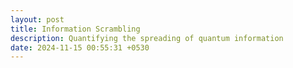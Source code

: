 ```yaml
---
layout: post
title: Information Scrambling
description: Quantifying the spreading of quantum information
date: 2024-11-15 00:55:31 +0530
---
```


<style>
.justified-text {
  font-family: 'EB Garamond', serif;
  text-align: justify;
}
</style>



<div class="justified-text">


<!-- <p>Interactions in quantum systems can spread initially localized quantum information into the exponentially many degrees of freedom of the entire system. Central to understanding quantum scrambling is the concept of out-of-time-order correlators (OTOC). </p>

<p>Out-of-time-ordered correlators (OTOCs) allow us to measure the growth of operators. Consider two local operators, $W$ and $V$, in a one-dimensional spin chain. The idea is to study  the spread of $W(t) = e^{iHt} W e^{-iHt}$ using another operator $V$, which is a simple spin operator located at some distance $l$ from $W$. This can be done by looking at the expectation value of the squared commutator:
\begin{equation}\label{eq.otoc.definition}
	C(l,t) = \frac{1}{2}\left \langle [W(t),V]^\dagger [W(t),V]\right\rangle
\end{equation}
Initially, this value will be zero for well-separated operators, but it will become significantly different from zero once $W(t)$ has spread to the location of $V$. In the special case where $W$ and $V$ are Hermitian and unitary, the squared commutator can be written as $C(l,t) = 1 -  \text{Re}[\langle W(t) VW(t) V\rangle]$ with $F(t) = \langle W(t) V W(t) V\rangle$ showing explictly the out-of-time ordering nature of the operators.</p>


<p>Another quantitative measure of quantum scrambling --- Krylov complexity. Krylov complexity (K-complexity) is a measure of the delocalization of a local initial operator evolving under Heisenberg evolution with respect to the Hamiltonian. </p>


<p>In an isolated system, the evolution of any operator $\mathcal{O}_o$ under a time-independent Hamiltonian $H$ is described by the Heisenberg equation of motion,
\begin{equation}
\mathcal{O}(t) = e^{itH}\mathcal{O}_0 e^{-itH} = e^{i\mathcal{L}_ct} O_0 = \sum_{n=0}^\infty \frac{(it)^n}{n!}\mathcal{L}^n_c \mathcal{O}_0,
\end{equation}
where $\mathcal{L}_c$ is Hermitian Liouvillian superoperator given by $\mathcal{L}_c = [H,\,\bullet\, ]$. The operator $\mathcal{O}(t)$ can be expressed as a span of the nested commutators with the initial operator due to the repeated action of the Liouvillian. One constructs an orthonormal basis $\{|O_n)\}_{n=0}^{K-1}$ from this nested span of commutators, by choosing a certain scalar product $(\cdot|\cdot)$ on operator space. This orthogonal basis is known as the <i>Krylov basis</i> and is achieved with the Lanczos algorithm --- a three term recursive version of the Gram-Schmidt orthogonalization method.</p>

<p>Once, the orthonormal basis is established, we can write the expansion of the operator $\mathcal{O}(t)$ as
\begin{equation}
\mathcal{O}(t) = \sum_{n = 0}^{K-1} i^n \phi_n(t) |O_n)
\end{equation}
The amplitudes $\phi_n(t)$ evolve according to the recursion relation $\partial_t\phi_n(t) = b_{n-1}\phi_{n-1}(t) - b_n\phi_{n+1}(t)$ with the initial conditions $\phi_n(0)=\delta_{n,0}$. The Lanczos coefficients $b_n$ can be thought of as hopping amplitudes for the initial operator $\mathcal{O}_0$ localized at the initial site to explore the <i>Krylov chain</i>. The increase in support of operator away from the origin in Krylov chain reflects the growth of complexity as higher Krylov basis vectors are generated. To quantify this, one defines the average position of the operator in Krylov chain --- called the Krylov complexity as 
\begin{equation}
C(t) = (\mathcal{O}(t)|\mathcal{K}|\mathcal{O}(t)) = \sum_{n=0}^{K-1} n|\phi_n(t)|^2 
\end{equation}
where $\mathcal{K} = \sum_{n=0}^{K-1}n|O_n)(O_n|$ is position operator in the Krylov chain. </p>

<p>The growth of Krylov complexity obeys an upper bound given by,
\begin{equation}\label{eq:bound_isolated}
|\partial_t C(t)| \leq 2b_1 \Delta \mathcal{K},
\end{equation}
where the dispersion of the position operator $\mathcal{K}$ is defined as $(\Delta \mathcal{K})^2 =\langle \mathcal{K}^2\rangle -\langle \mathcal{K}\rangle ^2$. One can define a characteristic time scale $\tau_K = \Delta \mathcal{K}/|\partial_t C(t)$ to write an analogue of the Mandelstam-Tamm bound as $\tau_K b_1\geq 1/2$.
 </p>

<h3>Our contributions</h3>

<h4>K-complexity in open-quantum systems</h4>

<p>In open systems where the system interacts with an environment with weak coupling (Markovian bath), the dynamics of any operator is described by the Lindblad master equation
\begin{equation}
\mathcal{L}_o[\bullet] = [H,\bullet] - i\sum_k \left[L^\dagger_k\bullet L_k - \frac{1}{2}\{L^\dagger_k L_k,\bullet\}\right]
\end{equation}
where the operators $\{L_k\}$ are the Lindblad or the jump operators -- describes the nature of the interaction between the system and the environment. Since the Krylov basis $\{\mathcal{L}_o^n\mathcal{O}_0\}^{K-1}_{n=0}$ constructed from such a evolution in non-Hermitian, the usual Lanczos algorithm fails to orthonormalize them. Therefore, one resorts to alternatives such as Arnoldi or Bilanczos algorithms that are applicable to non-hermitian cases. In particular, the Bilanczos algorithm generates a bi-orthonormal basis $\{|p_n),|q_n)\}^{K-1}_{n=0}$ using the span $\{\mathcal{L}_o^n\mathcal{O}_0\}^{K-1}_{n=0}$ and $\{(\mathcal{L}_o)^\dagger \mathcal{O}_0\}^{K-1}_{n=0}$. These basis vectors obey the orthonormality relation $(q_m|p_n) = \delta_{mn}$. In such a basis, the non-Hermitian Lindbladian $\mathcal{L}_o$ can be written in a tridiagonal form 
\begin{align}\label{recurrence relations}
	c_{j+1} |p_{j+1}) &=\mathcal{L}_{o} |p_j) -a_j |p_j )  -b_{j} |p_{j-1})\,  \\
	b^*_{j+1} |q_{j+1}) &= \mathcal{L}_{o}^\dagger |q_j) - a^*_j |q_j) -c^*_{j} |q_{j-1})\,.
\end{align}
The bra and ket versions of the time-evolved operator $\mathcal{O}(t)$ can, therefore, be expanded as 
\begin{equation}\label{operator expansion}
	\begin{split}
|\mathcal{O}(t)\rangle &= \sum_n i^n \phi_n(t) |p_n ), \\ 
\langle \mathcal{O}(t)| &= \sum_n (-i)^n \psi^*_n (t) ( q_n|.
	\end{split}
\end{equation}
The amplitudes $\phi_n(t)$ and $\psi_n(t)$ evolve according to the recursion relation 
\begin{equation}
	\label{differential equation for coefficients}
	\begin{split}
		\dot{\phi}_n(t) &= ia_n \phi_n - b_{n+1}\phi_{n+1} + c_n \phi_{n-1} \\
		\dot{\psi}^*_n(t) &= -ia^*_n \psi^*_n - c^*_{n+1}\psi^*_{n+1} + b^*_n \psi^*_{n-1}
	\end{split}
\end{equation}
with the initial conditions $\phi_n(0) = \psi_n(0 ) = \delta_{n,0}$. In ref. we shows that in open-quantum systems, the coefficients $a_n,b_n$ and $c_n$ obeys $b_n = c_n = |b_n|$ and $a_n = i|a_n|$, therefore, in what follows, we assume this to be valid. With this, the recursion relation for the amplitudes becomes $\dot{\phi}_n(t) = -|a_n| \phi_n - |b_{n+1}|\phi_{n+1} + |b_n| \phi_{n-1}$ and $\psi_n(t) = \phi_n(t)$. Therefore, in open systems, in addition to hopping amplitude $b_n$, there exist additional on site potentials $-|a_n|$. The purely imaginary nature of these on-site potentials result in decay of K-complexity showing the loss of information to environment. The K-complexity in analogy to isolated system case can be treated as
\begin{equation}
C(t) = \sum_{n=0}^{K-1} n\psi_n^*(t) \phi_n(t) = \sum_{n=0}^{K-1} n|\phi_n(t)|^2\,.
\end{equation}
 and also define the complexity operator in using the bi-orthogonal basis $|p_n), |q_n)$ as, 
 \begin{equation}
     \label{eq:complexityoperator}
     \mathcal{K} = \sum_{n =1}^{K-1} n|p_n)(q_n|\,.
 \end{equation}
 The growth bound translates to 
 \begin{equation}\label{eq:dispersion_bound}
	\left|\partial_tP(t) \cdot C(t) - \partial_t C(t) \right|^2 \leq 4|b_1|^2 (P(t))^2  \langle (\Delta \tilde{\mathcal{K}}^\dagger)^2 \rangle 
\end{equation}
</p>

<h4>Non-local quantum systems</h4>
We study two types of non-local quantum systems --

The fast scrambling spin-1/2 Hamiltonian
\begin{equation}\label{eq:Ham_fast}
    \mathcal{H} = \mathcal{H}_\text{local} - \frac{\gamma}{\sqrt{N}} \sum_{i<j} \sigma^z_i \sigma^z_j,
\end{equation}
where $\sigma^z_i$ is the Pauli $z$ operator acting on site $i$ and $\mathcal{H}_\text{local}$ is Hamiltonian with only local interactions.

The one-dimensional transverse mixed field Ising model of $N$ spins with open boundary conditions 
\begin{equation}\label{eq:mixed_TFIM}
    \mathcal{H}_\alpha = -\sum_{i<j} J^\alpha_{ij} \sigma^z_i \sigma^z_j - g \sum_{i} \sigma^x_j- h \sum_{j} \sigma^{z}_{j}
\end{equation}
where $J^\alpha_{ij}$ is interaction strength between spins at position $i$ and $j$ which assume to follow powerlaw $1/\kappa \cdot J/|i-j|^\alpha$. Throughout our study, we take $J=1$, and $\kappa =1$.

<p><b>References</b></p>


Speed limits to the growth of Krylov complexity in open quantum systems <sup>&dagger;</sup><br>
<small> Aranya Bhattacharya, Pingal Pratyush Nath, <i>Himanshu Sahu</i> (Mar 06, 2024) <br>
Published in: Phys. Rev. D 109, L121902 (2024) &nbsp;  <a href="https://arxiv.org/abs/2403.03584" target="_blank" rel="noopener noreferrer">
<i class="ai ai-arxiv"></i></a> &nbsp;<a href="https://doi.org/10.1103/PhysRevD.109.L121902" target="_blank" rel="noopener noreferrer"><i class="ai ai-doi"></i></a><br>
</small>


On Krylov complexity in open systems: an approach via bi-Lanczos algorithm <sup>&dagger;</sup><br>
<small> Aranya Bhattacharya, Pratik Nandy, Pingal Pratyush Nath, <i>Himanshu Sahu</i> (Mar 7, 2023) <br>
Published in: JHEP 12 (2023) 066 &nbsp;  <a href="https://arxiv.org/abs/2303.04175" target="_blank" rel="noopener noreferrer">
<i class="ai ai-arxiv"></i></a> &nbsp;<a href="https://doi.org/10.1007/JHEP12(2023)066" target="_blank" rel="noopener noreferrer"><i class="ai ai-doi"></i></a><br>
</small>

Operator growth and Krylov construction in dissipative open quantum systems <sup>&dagger;</sup><br>
<small> Aranya Bhattacharya, Pratik Nandy, Pingal Pratyush Nath, <i>Himanshu Sahu</i> (Jul 12, 2022) <br>
Published in: J. High Energ. Phys. 2022, 81 (2022) &nbsp;  <a href="https://arxiv.org/abs/2207.05347" target="_blank" rel="noopener noreferrer">
<i class="ai ai-arxiv"></i></a> &nbsp;<a href="https://doi.org/10.1007/JHEP12(2022)081" target="_blank" rel="noopener noreferrer"><i class="ai ai-doi"></i></a><br>
</small>
 -->

</div>

